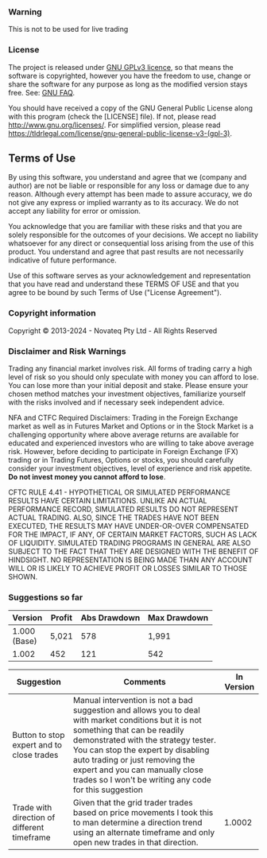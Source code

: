 ### Warning

This is not to be used for live trading

### License

The project is released under [GNU GPLv3 licence](https://www.gnu.org/licenses/quick-guide-gplv3.html),
so that means the software is copyrighted, however you have the freedom to use, change or share the software
for any purpose as long as the modified version stays free. See: [GNU FAQ](https://www.gnu.org/licenses/gpl-faq.html).

You should have received a copy of the GNU General Public License along with this program
(check the [LICENSE] file).
If not, please read <http://www.gnu.org/licenses/>.
For simplified version, please read <https://tldrlegal.com/license/gnu-general-public-license-v3-(gpl-3)>.

## Terms of Use

By using this software, you understand and agree that we (company and author)
are not be liable or responsible for any loss or damage due to any reason.
Although every attempt has been made to assure accuracy,
we do not give any express or implied warranty as to its accuracy.
We do not accept any liability for error or omission.

You acknowledge that you are familiar with these risks
and that you are solely responsible for the outcomes of your decisions.
We accept no liability whatsoever for any direct or consequential loss arising from the use of this product.
You understand and agree that past results are not necessarily indicative of future performance.

Use of this software serves as your acknowledgement and representation that you have read and understand
these TERMS OF USE and that you agree to be bound by such Terms of Use ("License Agreement").

### Copyright information

Copyright © 2013-2024 - Novateq Pty Ltd - All Rights Reserved

### Disclaimer and Risk Warnings

Trading any financial market involves risk.
All forms of trading carry a high level of risk so you should only speculate with money you can afford to lose.
You can lose more than your initial deposit and stake.
Please ensure your chosen method matches your investment objectives,
familiarize yourself with the risks involved and if necessary seek independent advice.

NFA and CTFC Required Disclaimers:
Trading in the Foreign Exchange market as well as in Futures Market and Options or in the Stock Market
is a challenging opportunity where above average returns are available for educated and experienced investors
who are willing to take above average risk.
However, before deciding to participate in Foreign Exchange (FX) trading or in Trading Futures, Options or stocks,
you should carefully consider your investment objectives, level of experience and risk appetite.
**Do not invest money you cannot afford to lose**.

CFTC RULE 4.41 - HYPOTHETICAL OR SIMULATED PERFORMANCE RESULTS HAVE CERTAIN LIMITATIONS.
UNLIKE AN ACTUAL PERFORMANCE RECORD, SIMULATED RESULTS DO NOT REPRESENT ACTUAL TRADING.
ALSO, SINCE THE TRADES HAVE NOT BEEN EXECUTED, THE RESULTS MAY HAVE UNDER-OR-OVER COMPENSATED FOR THE IMPACT,
IF ANY, OF CERTAIN MARKET FACTORS, SUCH AS LACK OF LIQUIDITY. SIMULATED TRADING PROGRAMS IN GENERAL
ARE ALSO SUBJECT TO THE FACT THAT THEY ARE DESIGNED WITH THE BENEFIT OF HINDSIGHT.
NO REPRESENTATION IS BEING MADE THAN ANY ACCOUNT WILL OR IS LIKELY TO ACHIEVE PROFIT OR LOSSES SIMILAR TO THOSE SHOWN.

### Suggestions so far

<table>
	<thead><th>Version</th><th>Profit</th><th>Abs Drawdown</th><th>Max Drawdown</th></thead>
	<tr> <td>1.000<br/>(Base)</td> <td>5,021</td> <td>578</td> <td>1,991</td> </tr>
	<tr> <td>1.002</td> <td>452</td> <td>121</td> <td>542</td> </tr>
</table>

<table>
	<thead><th>Suggestion</th><th>Comments</th><th>In Version</th></thead>
	<tr>
		<td>Button to stop expert and to close trades</td>
		<td>
			Manual intervention is not a bad suggestion and allows you to deal with market conditions but it is not something that
			can be readily demonstrated with the strategy tester. You can stop the expert by disabling auto trading or just removing
			the expert and you can manually close trades so I won't be writing any code for this suggestion
		</td>
		<td></td>
	</tr>
	<tr>
		<td>Trade with direction of different timeframe</td>
		<td>
			Given that the grid trader trades based on price movements I took this to man determine a direction trend using an
			alternate timeframe and only open new trades in that direction.
		</td>
		<td>1.0002</td>
	</tr>
</table>